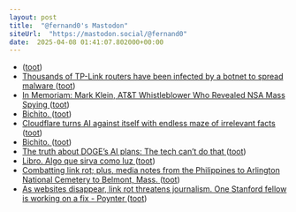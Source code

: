 ```yaml
---
layout: post
title:  "@fernand0's Mastodon"
siteUrl:  "https://mastodon.social/@fernand0"
date:  2025-04-08 01:41:07.802000+00:00
---
```

*  [ ](https://www.flickr.com/photos/fernand0/54400734930) ([toot](https://mastodon.social/@fernand0/114299795383294019))
*  [Thousands of TP-Link routers have been infected by a botnet to spread malware ](https://www.tomsguide.com/computing/malware-adware/thousands-of-tp-link-routers-have-been-infected-by-a-botnet-to-spread-malwar) ([toot](https://mastodon.social/@fernand0/114299672588736033))
*  [In Memoriam: Mark Klein, AT&T Whistleblower Who Revealed NSA Mass Spying ](https://www.eff.org/deeplinks/2025/03/memoriam-mark-klein-att-whistleblower-about-nsa-mass-spyin) ([toot](https://mastodon.social/@fernand0/114297946964386245))
*  [Bichito. ](https://avecesunafoto.wordpress.com/2025/04/06/bichito) ([toot](https://mastodon.social/@fernand0/114297896146579571))
*  [Cloudflare turns AI against itself with endless maze of irrelevant facts ](https://arstechnica.com/ai/2025/03/cloudflare-turns-ai-against-itself-with-endless-maze-of-irrelevant-facts) ([toot](https://mastodon.social/@fernand0/114297604286072073))
*  [Bichito. ](https://avecesunafoto.wordpress.com/2025/04/06/bichito) ([toot](https://mastodon.social/@fernand0/114297547111247897))
*  [The truth about DOGE’s AI plans: The tech can’t do that ](https://www.washingtonpost.com/technology/2025/03/03/doge-ai-government-automation) ([toot](https://mastodon.social/@fernand0/114297356440181269))
*  [Libro. Algo que sirva como luz ](https://fotografiasenmovimiento.wordpress.com/2025/04/07/libro-algo-que-sirva-como-luz) ([toot](https://mastodon.social/@fernand0/114297349997793805))
*  [Combatting link rot; plus, media notes from the Philippines to Arlington National Cemetery to Belmont, Mass. ](https://dankennedy.net/2025/03/15/combatting-link-rot-plus-media-notes-from-the-philippines-to-arlington-national-cemetery-to-belmont-mass) ([toot](https://mastodon.social/@fernand0/114297167455876748))
*  [As websites disappear, link rot threatens journalism. One Stanford fellow is working on a fix - Poynter ](https://www.poynter.org/tech-tools/2025/how-to-preserve-save-websites-government-personal) ([toot](https://mastodon.social/@fernand0/114296892213604345))
